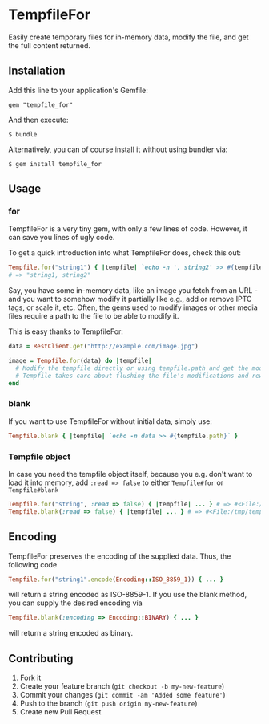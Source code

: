 
# TempfileFor

Easily create temporary files for in-memory data, modify the file, and get the
full content returned.

## Installation

Add this line to your application's Gemfile:

```
gem "tempfile_for"
```

And then execute:

```
$ bundle
```

Alternatively, you can of course install it without using bundler via:

```
$ gem install tempfile_for
```

## Usage

### for

TempfileFor is a very tiny gem, with only a few lines of code.
However, it can save you lines of ugly code.

To get a quick introduction into what TempfileFor does, check this out:

```ruby
Tempfile.for("string1") { |tempfile| `echo -n ', string2' >> #{tempfile.path}` }
# => "string1, string2"
```

Say, you have some in-memory data, like an image you fetch from an URL - and
you want to somehow modify it partially like e.g., add or remove IPTC tags, or
scale it, etc. Often, the gems used to modify images or other media files
require a path to the file to be able to modify it.

This is easy thanks to TempfileFor:

```ruby
data = RestClient.get("http://example.com/image.jpg")

image = Tempfile.for(data) do |tempfile|
  # Modify the tempfile directly or using tempfile.path and get the modified content returned.
  # Tempfile takes care about flushing the file's modifications and rewinding, etc.
end
```

### blank

If you want to use TempfileFor without initial data, simply use:

```ruby
Tempfile.blank { |tempfile| `echo -n data >> #{tempfile.path}` }
```

### Tempfile object

In case you need the tempfile object itself, because you e.g. don't want to
load it into memory, add `:read => false` to either `Tempfile#for` or
`Tempfile#blank`

```ruby
Tempfile.for("string", :read => false) { |tempfile| ... } # => #<File:/tmp/tempfile...>
Tempfile.blank(:read => false) { |tempfile| ... } # => #<File:/tmp/tempfile...>
```

## Encoding

TempfileFor preserves the encoding of the supplied data. Thus, the following
code

```ruby
Tempfile.for("string1".encode(Encoding::ISO_8859_1)) { ... }
```

will return a string encoded as ISO-8859-1. If you use the blank method, you
can supply the desired encoding via

```ruby
Tempfile.blank(:encoding => Encoding::BINARY) { ... }
```

will return a string encoded as binary.

## Contributing

1. Fork it
2. Create your feature branch (`git checkout -b my-new-feature`)
3. Commit your changes (`git commit -am 'Added some feature'`)
4. Push to the branch (`git push origin my-new-feature`)
5. Create new Pull Request

